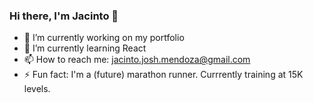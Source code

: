 ### Hi there, I'm Jacinto 👋

- 🔭 I’m currently working on my portfolio
- 🌱 I’m currently learning React
- 📫 How to reach me: jacinto.josh.mendoza@gmail.com
- ⚡ Fun fact: I'm a (future) marathon runner.  Currrently training at 15K levels.

<!--
**jacintomendoza/jacintomendoza** is a ✨ _special_ ✨ repository because its `README.md` (this file) appears on your GitHub profile.

Here are some ideas to get you started:

- 🔭 I’m currently working on ...
- 🌱 I’m currently learning ...
- 👯 I’m looking to collaborate on ...
- 🤔 I’m looking for help with ...
- 💬 Ask me about ...
- 📫 How to reach me: ...
- 😄 Pronouns: ...
- ⚡ Fun fact: ...
-->
